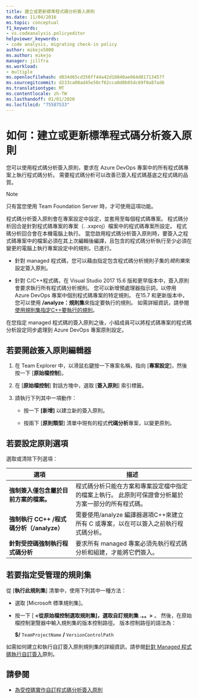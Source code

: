 ```yaml
---
title: 建立或更新標準程式碼分析簽入原則
ms.date: 11/04/2016
ms.topic: conceptual
f1_keywords:
- vs.codeanalysis.policyeditor
helpviewer_keywords:
- code analysis, migrating check-in policy
author: mikejo5000
ms.author: mikejo
manager: jillfra
ms.workload:
- multiple
ms.openlocfilehash: d034d65cd356ff44a42d10840ae064d81713457f
ms.sourcegitcommit: d233ca00ad45e50cf62cca0d0b95dc69f0a87ad6
ms.translationtype: MT
ms.contentlocale: zh-TW
ms.lasthandoff: 01/01/2020
ms.locfileid: "75587533"
---
```

# <a name="how-to-create-or-update-standard-code-analysis-check-in-policies"></a>如何：建立或更新標準程式碼分析簽入原則

您可以使用程式碼分析簽入原則，要求在 Azure DevOps 專案中的所有程式碼專案上執行程式碼分析。 需要程式碼分析可以改善已簽入程式碼基底之程式碼的品質。

> [!NOTE]
> 只有當您使用 Team Foundation Server 時，才可使用這項功能。

程式碼分析簽入原則會在專案設定中設定，並套用至每個程式碼專案。 程式碼分析回合是針對程式碼專案的專案（. .xxproj）檔案中的程式碼專案所設定。 程式碼分析回合會在本機電腦上執行。 當您啟用程式碼分析簽入原則時，要簽入之程式碼專案中的檔案必須在其上次編輯後編譯，且包含的程式碼分析執行至少必須在變更的電腦上執行專案設定中的規則。已進行。

- 針對 managed 程式碼，您可以藉由指定包含程式碼分析規則子集的*規則集*來設定簽入原則。

- 針對 C/C++程式碼，在 Visual Studio 2017 15.6 版和更早版本中，簽入原則會要求執行所有程式碼分析規則。 您可以新增預處理器指示詞，以停用 Azure DevOps 專案中個別程式碼專案的特定規則。 在15.7 和更新版本中，您可以使用 **/analyze：規則集**來指定要執行的規則。 如需詳細資訊，請參閱[使用規則集指定C++要執行的規則](using-rule-sets-to-specify-the-cpp-rules-to-run.md)。

在您指定 managed 程式碼的簽入原則之後，小組成員可以將程式碼專案的程式碼分析設定同步處理到 Azure DevOps 專案原則設定。

## <a name="to-open-the-check-in-policy-editor"></a>若要開啟簽入原則編輯器

1. 在 Team Explorer 中，以滑鼠右鍵按一下專案名稱，指向 [**專案設定**]，然後按一下 [**原始檔控制**]。

1. 在 [**原始檔控制**] 對話方塊中，選取 [**簽入原則**] 索引標籤。

1. 請執行下列其中一項動作：

    - 按一下 **[新增]** 以建立新的簽入原則。

    - 按兩下 [**原則類型**] 清單中現有的程式**代碼分析**專案，以變更原則。

## <a name="to-set-policy-options"></a>若要設定原則選項

選取或清除下列選項：

|選項|描述|
|------------|-----------------|
|**強制簽入僅包含屬於目前方案的檔案。**|程式碼分析只能在方案和專案設定檔中指定的檔案上執行。 此原則可保證會分析屬於方案一部分的所有程式碼。|
|**強制執行 CC++ /程式碼分析（/analyze）**|需要使用/analyze 編譯器選項C++來建立所有 C 或專案，以在可以簽入之前執行程式碼分析。|
|**針對受控碼強制執行程式碼分析**|要求所有 managed 專案必須先執行程式碼分析和組建，才能將它們簽入。|

## <a name="to-specify-a-managed-rule-set"></a>若要指定受管理的規則集

從 [**執行此規則集**] 清單中，使用下列其中一種方法：

- 選取 [Microsoft 標準規則集]。

- 按一下 [ **\<從原始檔控制選取規則集]，選取自訂規則集 .。。>** 。 然後，在原始檔控制瀏覽器中輸入規則集的版本控制路徑。 版本控制路徑的語法為：

   **$/** `TeamProjectName` **/** `VersionControlPath`

如需如何建立和執行自訂簽入原則規則集的詳細資訊，請參閱[針對 Managed 程式碼執行自訂簽入](../code-quality/implementing-custom-code-analysis-check-in-policies-for-managed-code.md)原則。

## <a name="see-also"></a>請參閱

- [為受控碼實作自訂程式碼分析簽入原則](../code-quality/implementing-custom-code-analysis-check-in-policies-for-managed-code.md)
